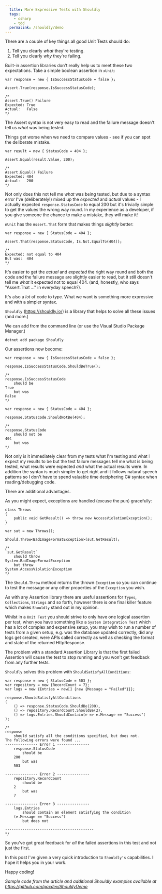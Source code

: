 ```yaml
---
  title: More Expressive Tests with Shouldly 
  tags:
    - csharp
    - tdd
  permalink: /shouldly/demo
---
```


There are a couple of key things all good Unit Tests should do:

1. Tell you clearly _what_ they're testing.
1. Tell you clearly _why_ they're failing.

Built-in assertion libraries don't really help us to meet these two expectations. Take a simple boolean assertion in `xUnit`:

```
var response = new { IsSuccessStatusCode = false };

Assert.True(response.IsSuccessStatusCode);

/*
Assert.True() Failure
Expected: True
Actual:   False
*/
```

The Assert syntax is not very easy to read and the failure message doesn't tell us _what_ was being tested. 

Things get worse when we need to compare values - see if you can spot the deliberate mistake.

```
var result = new { StatusCode = 404 };

Assert.Equal(result.Value, 200);

/*
Assert.Equal() Failure
Expected: 404
Actual:   200
*/
```

Not only does this not tell me _what_ was being tested, but due to a syntax error I've (deliberately!) mixed up the _expected_ and _actual_ values - I actually expected `response.StatusCode` to equal 200 but it's trivially simple to get the values the wrong way round.
In my experience as a developer, if you give someone the chance to make a mistake, they _will_ make it!

`nUnit` has the `Assert.That` form that makes things _slightly_ better:

```
var response = new { StatusCode = 404 };

Assert.That(response.StatusCode, Is.Not.EqualTo(404));

/*
Expected: not equal to 404
But was:  404
*/
```

It's easier to get the _actual_ and _expected_ the right way round and both the code and the failure message are slightly easier to read, but it still doesn't tell me _what_ it expected not to equal 404. (and, honestly, who says "Assert.That ..." in everyday speech?). 

It's also a _lot_ of code to type. What we want is something more expressive and with a simpler syntax.

`Shouldly` (https://shouldly.io/) is a library that helps to solve all these issues (and more.)

We can add from the command line (or use the Visual Studio Package Manager.)

```
dotnet add package Shouldly
```

Our assertions now become:

```
var response = new { IsSuccessStatusCode = false };

response.IsSuccessStatusCode.ShouldBeTrue();

/*
response.IsSuccessStatusCode
    should be
True
    but was
False
*/

var response = new { StatusCode = 404 }; 

response.StatusCode.ShouldNotBe(404);

/*
response.StatusCode
    should not be
404
    but was
*/
```

Not only is it immediately clear from my tests what I'm testing and what I expect my results to be but the test failure messages tell me what is being tested, what results were expected _and_ what the actual results were.
In addition the syntax is much simpler to get right and it follows natural speech patterns so I don't have to spend valuable time deciphering C# syntax when reading/debugging code.

There are additional advantages. 

As you might expect, exceptions are handled (excuse the pun) gracefully:

```
class Throws
{
    public void GetResult() => throw new AccessViolationException();
}

var sut = new Throws();

Should.Throw<BadImageFormatException>(sut.GetResult);

/*
`sut.GetResult`
    should throw
System.BadImageFormatException
    but threw
System.AccessViolationException
*/
```

The `Should.Throw` method returns the thrown `Exception` so you can continue to test the message or any other properties of the `Exception` you wish.

As with any Assertion library there are useful assertions for `Types`, `Collections`, `Strings` and so forth, however there is one final killer feature which makes `Shouldly` stand out in my opinion.

Whilst in a `Unit Test` you should strive to only have one logical assertion per test, when you have something like a `System Integration Test` which has a lot of complex and expensive setup, you may wish to run a number of tests from a given setup, e.g. was the database updated correctly, did any logs get created, were APIs called correctly as well as checking the format and state of the returned HttpResponse.

The problem with a standard Assertion Library is that the first failed Assertion will cause the test to stop running and you won't get feedback from any further tests.

`Shouldly` solves this problem with `ShouldSatisfyAllConditions`:

```
var response = new { StatusCode = 503 };
var repository = new {RecordCount = 7};
var logs = new {Entries = new[] {new {Message = "Failed"}}};

response.ShouldSatisfyAllConditions
(
    () => response.StatusCode.ShouldBe(200),
    () => repository.RecordCount.ShouldBe(2),
    () => logs.Entries.ShouldContain(e => e.Message == "Success")
);

/*
response
    should satisfy all the conditions specified, but does not.
The following errors were found ...
--------------- Error 1 ---------------
    response.StatusCode
        should be
    200
        but was
    503

--------------- Error 2 ---------------
    repository.RecordCount
        should be
    2
        but was
    7

--------------- Error 3 ---------------
    logs.Entries
        should contain an element satisfying the condition
    (e.Message == "Success")
        but does not

-----------------------------------------
*/
```

So you've got great feedback for _all_ the failed assertions in this test and not just the first.

In this post I've given a very quick introduction to `Shouldly's` capabilities. I hope it helps you in your work.

Happy coding!

_Sample code from the article and additional Shouldly examples available at https://github.com/paxdev/ShouldyDemo_